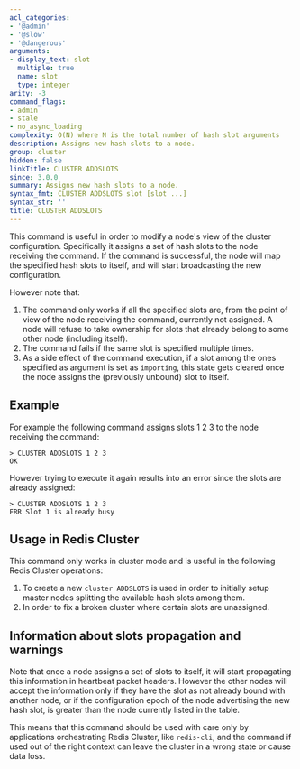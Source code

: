 ```yaml
---
acl_categories:
- '@admin'
- '@slow'
- '@dangerous'
arguments:
- display_text: slot
  multiple: true
  name: slot
  type: integer
arity: -3
command_flags:
- admin
- stale
- no_async_loading
complexity: O(N) where N is the total number of hash slot arguments
description: Assigns new hash slots to a node.
group: cluster
hidden: false
linkTitle: CLUSTER ADDSLOTS
since: 3.0.0
summary: Assigns new hash slots to a node.
syntax_fmt: CLUSTER ADDSLOTS slot [slot ...]
syntax_str: ''
title: CLUSTER ADDSLOTS
---
```

This command is useful in order to modify a node's view of the cluster
configuration. Specifically it assigns a set of hash slots to the node
receiving the command. If the command is successful, the node will map
the specified hash slots to itself, and will start broadcasting the new
configuration.

However note that:

1. The command only works if all the specified slots are, from the point of view of the node receiving the command, currently not assigned. A node will refuse to take ownership for slots that already belong to some other node (including itself).
2. The command fails if the same slot is specified multiple times.
3. As a side effect of the command execution, if a slot among the ones specified as argument is set as `importing`, this state gets cleared once the node assigns the (previously unbound) slot to itself.

## Example

For example the following command assigns slots 1 2 3 to the node receiving
the command:

    > CLUSTER ADDSLOTS 1 2 3
    OK

However trying to execute it again results into an error since the slots
are already assigned:

    > CLUSTER ADDSLOTS 1 2 3
    ERR Slot 1 is already busy

## Usage in Redis Cluster

This command only works in cluster mode and is useful in the following
Redis Cluster operations:

1. To create a new `cluster ADDSLOTS` is used in order to initially setup master nodes splitting the available hash slots among them.
2. In order to fix a broken cluster where certain slots are unassigned.

## Information about slots propagation and warnings

Note that once a node assigns a set of slots to itself, it will start
propagating this information in heartbeat packet headers. However the
other nodes will accept the information only if they have the slot as
not already bound with another node, or if the configuration epoch of the
node advertising the new hash slot, is greater than the node currently listed
in the table.

This means that this command should be used with care only by applications
orchestrating Redis Cluster, like `redis-cli`, and the command if used
out of the right context can leave the cluster in a wrong state or cause
data loss.
